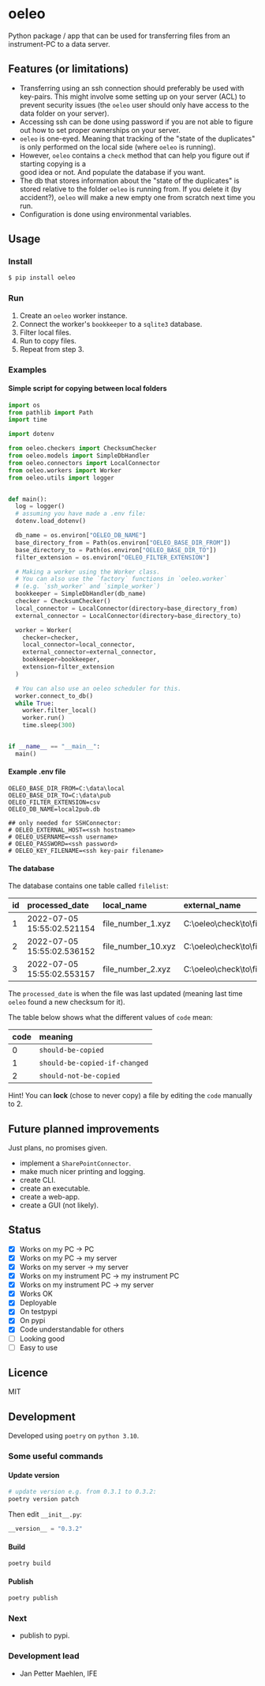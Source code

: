 # oeleo
Python package / app that can be used for transferring files from an instrument-PC to a data server.


## Features (or limitations)
- Transferring using an ssh connection should preferably be used with key-pairs. This might involve some
  setting up on your server (ACL) to prevent security issues (the `oeleo` user should only have access to
  the data folder on your server).
- Accessing ssh can be done using password if you are not able to figure out how to set proper ownerships 
  on your server.
- `oeleo` is one-eyed. Meaning that tracking of the "state of the duplicates" is only performed on the local side (where `oeleo` is running).
- However, `oeleo` contains a `check` method that can help you figure out if starting copying is a  
  good idea or not. And populate the database if you want.
- The db that stores information about the "state of the duplicates" is stored relative to the folder 
  `oeleo` is running from. If you delete it (by accident?), `oeleo` will make a new empty one from scratch next time you run.
- Configuration is done using environmental variables. 

## Usage

### Install

```bash
$ pip install oeleo
```
### Run

1. Create an `oeleo` worker instance.
2. Connect the worker's `bookkeeper` to a `sqlite3` database.
3. Filter local files.
4. Run to copy files.
5. Repeat from step 3.

### Examples

#### Simple script for copying between local folders

```python
import os
from pathlib import Path
import time

import dotenv

from oeleo.checkers import ChecksumChecker
from oeleo.models import SimpleDbHandler
from oeleo.connectors import LocalConnector
from oeleo.workers import Worker
from oeleo.utils import logger


def main():
  log = logger()
  # assuming you have made a .env file:
  dotenv.load_dotenv()

  db_name = os.environ["OELEO_DB_NAME"]
  base_directory_from = Path(os.environ["OELEO_BASE_DIR_FROM"])
  base_directory_to = Path(os.environ["OELEO_BASE_DIR_TO"])
  filter_extension = os.environ["OELEO_FILTER_EXTENSION"]

  # Making a worker using the Worker class.
  # You can also use the `factory` functions in `oeleo.worker`
  # (e.g. `ssh_worker` and `simple_worker`)
  bookkeeper = SimpleDbHandler(db_name)
  checker = ChecksumChecker()
  local_connector = LocalConnector(directory=base_directory_from)
  external_connector = LocalConnector(directory=base_directory_to)

  worker = Worker(
    checker=checker,
    local_connector=local_connector,
    external_connector=external_connector,
    bookkeeper=bookkeeper,
    extension=filter_extension
  )

  # You can also use an oeleo scheduler for this.
  worker.connect_to_db()
  while True:
    worker.filter_local()
    worker.run()
    time.sleep(300)


if __name__ == "__main__":
  main()
```

#### Example .env file
```.env
OELEO_BASE_DIR_FROM=C:\data\local
OELEO_BASE_DIR_TO=C:\data\pub
OELEO_FILTER_EXTENSION=csv
OELEO_DB_NAME=local2pub.db

## only needed for SSHConnector:
# OELEO_EXTERNAL_HOST=<ssh hostname>
# OELEO_USERNAME=<ssh username>
# OELEO_PASSWORD=<ssh password>
# OELEO_KEY_FILENAME=<ssh key-pair filename>
```

#### The database

The database contains one table called `filelist`:

| id  | processed_date             | local_name         | external_name                         | checksum                         | code |
|-----|:---------------------------|:-------------------|:--------------------------------------|:---------------------------------|-----:|
| 1   | 2022-07-05 15:55:02.521154 | file_number_1.xyz	 | C:\oeleo\check\to\file_number_1.xyz   | c976e564825667d7c11ba200457af263 |    1 |
| 2   | 2022-07-05 15:55:02.536152 | file_number_10.xyz | C:\oeleo\check\to\file_number_10.xyz	 | d502512c0d32d7503feb3fd3dd287376 |    1 |
| 3   | 2022-07-05 15:55:02.553157 | file_number_2.xyz	 | C:\oeleo\check\to\file_number_2.xyz   | cb89d576f5bd57566c78247892baffa3 |    1 |

The `processed_date` is when the file was last updated (meaning last time `oeleo` found a new checksum for it).

The table below shows what the different values of `code` mean:

| code | meaning                       |
|:-----|:------------------------------|
| 0    | `should-be-copied`            |
| 1    | `should-be-copied-if-changed` |
| 2    | `should-not-be-copied`        |

Hint! You can **lock** (chose to never copy) a file by editing the `code` manually to 2. 

## Future planned improvements

Just plans, no promises given.

- implement a `SharePointConnector`.
- make much nicer printing and logging.
- create CLI.
- create an executable.
- create a web-app.
- create a GUI (not likely).

## Status

- [x] Works on my PC &rarr; PC
- [x] Works on my PC &rarr; my server
- [x] Works on my server &rarr; my server
- [x] Works on my instrument PC &rarr; my instrument PC
- [x] Works on my instrument PC &rarr; my server
- [x] Works OK
- [x] Deployable
- [x] On testpypi
- [x] On pypi
- [x] Code understandable for others
- [ ] Looking good
- [ ] Easy to use

## Licence
MIT

## Development

Developed using `poetry` on `python 3.10`.

### Some useful commands

#### Update version

```bash
# update version e.g. from 0.3.1 to 0.3.2:
poetry version patch
```
Then edit `__init__.py`:
```python
__version__ = "0.3.2"
```
#### Build

```bash
poetry build
```

#### Publish

```bash
poetry publish
```

### Next
- publish to pypi.

### Development lead
- Jan Petter Maehlen, IFE

